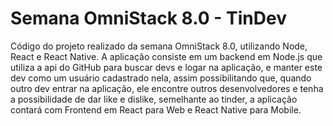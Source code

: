 # Semana OmniStack 8.0 - TinDev
Código do projeto realizado da semana OmniStack 8.0, utilizando Node, React e React Native.
A aplicação consiste em um backend em Node.js que utiliza a api do GitHub para buscar devs e logar na aplicação, e manter este dev como um usuário cadastrado nela, assim possibilitando que, quando outro dev entrar na aplicação, ele encontre outros desenvolvedores e tenha a possibilidade de dar like e dislike, semelhante ao tinder, a aplicação contará com Frontend em React para Web e React Native para Mobile.
